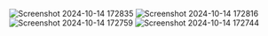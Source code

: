 
![Screenshot 2024-10-14 172835](https://github.com/user-attachments/assets/6483ca5b-413c-4814-a3d1-de766e333d70)
![Screenshot 2024-10-14 172816](https://github.com/user-attachments/assets/37a648ea-a859-4fb3-bda3-631512b7ebc2)
![Screenshot 2024-10-14 172759](https://github.com/user-attachments/assets/be35cc59-6d44-4779-8247-baec41fe806e)
![Screenshot 2024-10-14 172744](https://github.com/user-attachments/assets/8722cef9-c5fa-40b0-a232-2b2d81fe196d)
